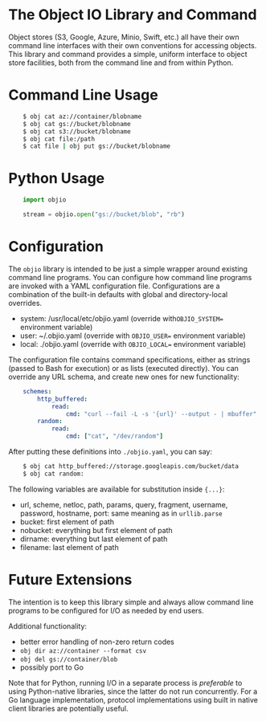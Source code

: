 # The Object IO Library and Command

Object stores (S3, Google, Azure, Minio, Swift, etc.) all have their own
command line interfaces with their own conventions for accessing objects.
This library and command provides a simple, uniform interface to object
store facilities, both from the command line and from within Python.

# Command Line Usage

```Bash
    $ obj cat az://container/blobname
    $ obj cat gs://bucket/blobname
    $ obj cat s3://bucket/blobname
    $ obj cat file:/path
    $ cat file | obj put gs://bucket/blobname
```

# Python Usage

```Python
    import objio

    stream = objio.open("gs://bucket/blob", "rb")
```

# Configuration

The `objio` library is intended to be just a simple wrapper around
existing command line programs. You can configure how command line programs
are invoked with a YAML configuration file. Configurations are a combination
of the built-in defaults with global and directory-local overrides.

- system: /usr/local/etc/objio.yaml (override with`OBJIO_SYSTEM=` environment variable)
- user: ~/.objio.yaml (override with `OBJIO_USER=` environment variable)
- local: ./objio.yaml (override with `OBJIO_LOCAL=` environment variable)

The configuration file contains command specifications, either as strings
(passed to Bash for execution) or as lists (executed directly). You can override
any URL schema, and create new ones for new functionality:

```YAML
    schemes:
        http_buffered: 
            read:
                cmd: "curl --fail -L -s '{url}' --output - | mbuffer"
        random:
            read:
                cmd: ["cat", "/dev/random"]
```

After putting these definitions into `./objio.yaml`, you can say:

```Bash
    $ obj cat http_buffered://storage.googleapis.com/bucket/data
    $ obj cat random:
```

The following variables are available for substitution inside `{...}`:

- url, scheme, netloc, path, params, query, fragment, username, password, hostname, port: same meaning as in `urllib.parse`
- bucket: first element of path
- nobucket: everything but first element of path
- dirname: everything but last element of path
- filename: last element of path

# Future Extensions

The intention is to keep this library simple and always allow command line
programs to be configured for I/O as needed by end users.

Additional functionality:

- better error handling of non-zero return codes
- `obj dir az://container --format csv`
- `obj del gs://container/blob`
- possibly port to Go 

Note that for Python, running I/O in a separate process is _preferable_ to using
Python-native libraries, since the latter do not run concurrently. For a Go
language implementation, protocol implementations using built in native client
libraries are potentially useful.
